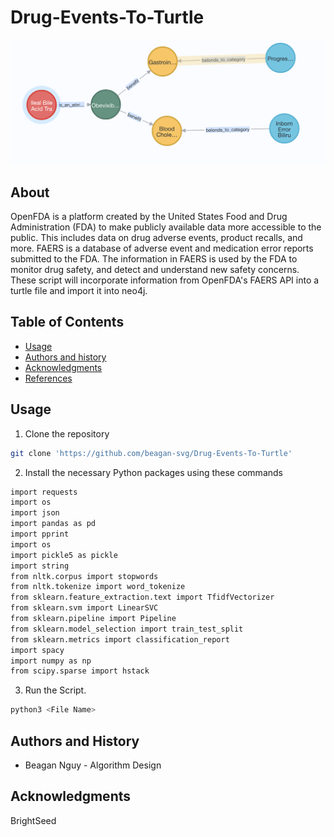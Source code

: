 
Drug-Events-To-Turtle
=================================================
![cover](Image/network.png)

## About
OpenFDA is a platform created by the United States Food and Drug Administration (FDA) to make publicly available data more accessible to the public. This includes data on drug adverse events, product recalls, and more. FAERS is a database of adverse event and medication error reports submitted to the FDA. The information in FAERS is used by the FDA to monitor drug safety, and detect and understand new safety concerns. These script will incorporate information from OpenFDA's FAERS API into a turtle file and import it into neo4j.

Table of Contents
-----------------
* [Usage](#usage)
* [Authors and history](#authors-and-history)
* [Acknowledgments](#acknowledgments)
* [References](#references)

## Usage
1. Clone the repository
```bash
git clone 'https://github.com/beagan-svg/Drug-Events-To-Turtle'
```
2. Install the necessary Python packages using these commands
```bash
import requests
import os
import json
import pandas as pd
import pprint
import os
import pickle5 as pickle
import string
from nltk.corpus import stopwords
from nltk.tokenize import word_tokenize
from sklearn.feature_extraction.text import TfidfVectorizer
from sklearn.svm import LinearSVC
from sklearn.pipeline import Pipeline
from sklearn.model_selection import train_test_split
from sklearn.metrics import classification_report
import spacy
import numpy as np
from scipy.sparse import hstack
```

3. Run the Script.
```bash
python3 <File Name>
``` 
## Authors and History

* Beagan Nguy - Algorithm Design

## Acknowledgments

BrightSeed


